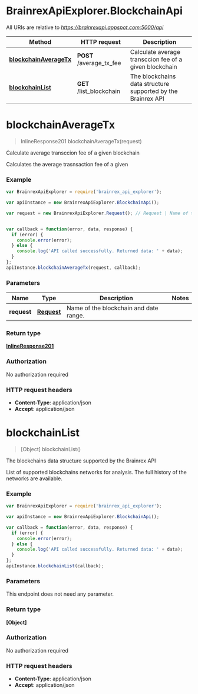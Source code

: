 # BrainrexApiExplorer.BlockchainApi

All URIs are relative to *https://brainrexapi.appspot.com:5000/api*

Method | HTTP request | Description
------------- | ------------- | -------------
[**blockchainAverageTx**](BlockchainApi.md#blockchainAverageTx) | **POST** /average_tx_fee | Calculate average transccion fee of a given blockchain
[**blockchainList**](BlockchainApi.md#blockchainList) | **GET** /list_blockchain | The blockchains data structure supported by the Brainrex API


<a name="blockchainAverageTx"></a>
# **blockchainAverageTx**
> InlineResponse201 blockchainAverageTx(request)

Calculate average transccion fee of a given blockchain

Calculates the average trasnsaction fee of a given 

### Example
```javascript
var BrainrexApiExplorer = require('brainrex_api_explorer');

var apiInstance = new BrainrexApiExplorer.BlockchainApi();

var request = new BrainrexApiExplorer.Request(); // Request | Name of the blockchain and date range.


var callback = function(error, data, response) {
  if (error) {
    console.error(error);
  } else {
    console.log('API called successfully. Returned data: ' + data);
  }
};
apiInstance.blockchainAverageTx(request, callback);
```

### Parameters

Name | Type | Description  | Notes
------------- | ------------- | ------------- | -------------
 **request** | [**Request**](Request.md)| Name of the blockchain and date range. | 

### Return type

[**InlineResponse201**](InlineResponse201.md)

### Authorization

No authorization required

### HTTP request headers

 - **Content-Type**: application/json
 - **Accept**: application/json

<a name="blockchainList"></a>
# **blockchainList**
> [Object] blockchainList()

The blockchains data structure supported by the Brainrex API

List of supported blockchains networks for analysis. The full history of the networks are available.

### Example
```javascript
var BrainrexApiExplorer = require('brainrex_api_explorer');

var apiInstance = new BrainrexApiExplorer.BlockchainApi();

var callback = function(error, data, response) {
  if (error) {
    console.error(error);
  } else {
    console.log('API called successfully. Returned data: ' + data);
  }
};
apiInstance.blockchainList(callback);
```

### Parameters
This endpoint does not need any parameter.

### Return type

**[Object]**

### Authorization

No authorization required

### HTTP request headers

 - **Content-Type**: application/json
 - **Accept**: application/json

